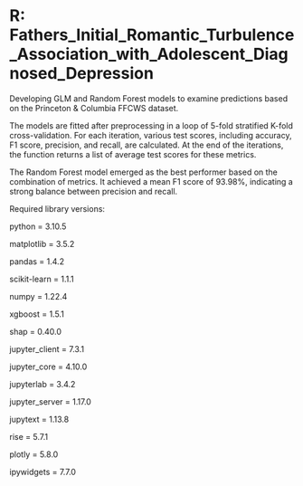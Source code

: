 # R: Fathers_Initial_Romantic_Turbulence_Association_with_Adolescent_Diagnosed_Depression

Developing GLM and Random Forest models to examine predictions based on the Princeton & Columbia FFCWS dataset.

The models are fitted after preprocessing in a loop of 5-fold stratified K-fold cross-validation. For each iteration, various test scores, including accuracy, F1 score, precision, and recall, are calculated. At the end of the iterations, the function returns a list of average test scores for these metrics.

The Random Forest model emerged as the best performer based on the combination of metrics. It achieved a mean F1 score of 93.98%, indicating a strong balance between precision and recall.

Required library versions:

python = 3.10.5

matplotlib = 3.5.2

pandas = 1.4.2

scikit-learn = 1.1.1

numpy = 1.22.4

xgboost = 1.5.1

shap = 0.40.0

jupyter_client = 7.3.1

jupyter_core = 4.10.0

jupyterlab = 3.4.2

jupyter_server = 1.17.0

jupytext = 1.13.8

rise = 5.7.1

plotly = 5.8.0

ipywidgets = 7.7.0







